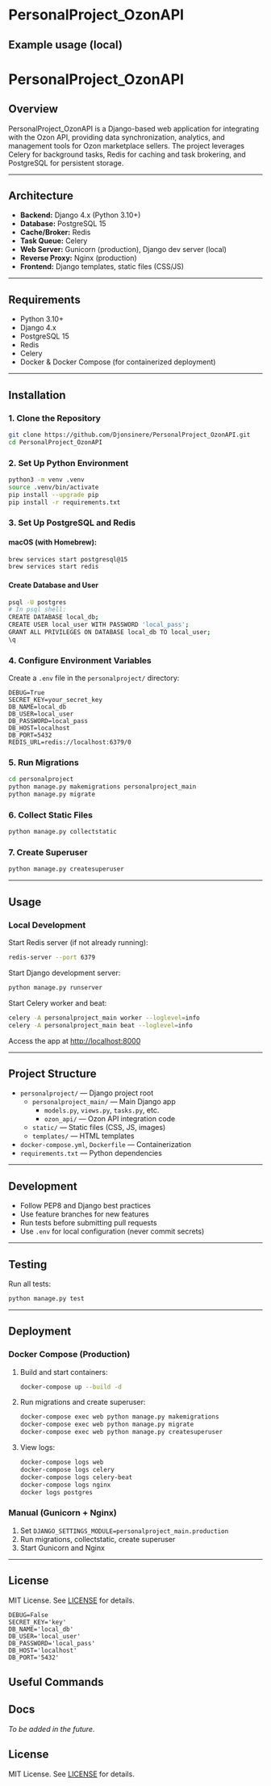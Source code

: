 # PersonalProject_OzonAPI

## Example usage (local)


# PersonalProject_OzonAPI

## Overview

PersonalProject_OzonAPI is a Django-based web application for integrating with the Ozon API, providing data synchronization, analytics, and management tools for Ozon marketplace sellers. The project leverages Celery for background tasks, Redis for caching and task brokering, and PostgreSQL for persistent storage.

---

## Architecture

- **Backend:** Django 4.x (Python 3.10+)
- **Database:** PostgreSQL 15
- **Cache/Broker:** Redis
- **Task Queue:** Celery
- **Web Server:** Gunicorn (production), Django dev server (local)
- **Reverse Proxy:** Nginx (production)
- **Frontend:** Django templates, static files (CSS/JS)

---

## Requirements

- Python 3.10+
- Django 4.x
- PostgreSQL 15
- Redis
- Celery
- Docker & Docker Compose (for containerized deployment)

---

## Installation

### 1. Clone the Repository

```bash
git clone https://github.com/Djonsinere/PersonalProject_OzonAPI.git
cd PersonalProject_OzonAPI
```

### 2. Set Up Python Environment

```bash
python3 -m venv .venv
source .venv/bin/activate
pip install --upgrade pip
pip install -r requirements.txt
```

### 3. Set Up PostgreSQL and Redis

#### macOS (with Homebrew):

```bash
brew services start postgresql@15
brew services start redis
```

#### Create Database and User

```bash
psql -U postgres
# In psql shell:
CREATE DATABASE local_db;
CREATE USER local_user WITH PASSWORD 'local_pass';
GRANT ALL PRIVILEGES ON DATABASE local_db TO local_user;
\q
```

### 4. Configure Environment Variables

Create a `.env` file in the `personalproject/` directory:

```
DEBUG=True
SECRET_KEY=your_secret_key
DB_NAME=local_db
DB_USER=local_user
DB_PASSWORD=local_pass
DB_HOST=localhost
DB_PORT=5432
REDIS_URL=redis://localhost:6379/0
```

### 5. Run Migrations

```bash
cd personalproject
python manage.py makemigrations personalproject_main
python manage.py migrate
```

### 6. Collect Static Files

```bash
python manage.py collectstatic
```

### 7. Create Superuser

```bash
python manage.py createsuperuser
```

---

## Usage

### Local Development

Start Redis server (if not already running):

```bash
redis-server --port 6379
```

Start Django development server:

```bash
python manage.py runserver
```

Start Celery worker and beat:

```bash
celery -A personalproject_main worker --loglevel=info
celery -A personalproject_main beat --loglevel=info
```

Access the app at [http://localhost:8000](http://localhost:8000)

---

## Project Structure

- `personalproject/` — Django project root
  - `personalproject_main/` — Main Django app
    - `models.py`, `views.py`, `tasks.py`, etc.
    - `ozon_api/` — Ozon API integration code
  - `static/` — Static files (CSS, JS, images)
  - `templates/` — HTML templates
- `docker-compose.yml`, `Dockerfile` — Containerization
- `requirements.txt` — Python dependencies

---

## Development

- Follow PEP8 and Django best practices
- Use feature branches for new features
- Run tests before submitting pull requests
- Use `.env` for local configuration (never commit secrets)

---

## Testing

Run all tests:

```bash
python manage.py test
```

---

## Deployment

### Docker Compose (Production)

1. Build and start containers:
   ```bash
   docker-compose up --build -d
   ```
2. Run migrations and create superuser:
   ```bash
   docker-compose exec web python manage.py makemigrations
   docker-compose exec web python manage.py migrate
   docker-compose exec web python manage.py createsuperuser
   ```
3. View logs:
   ```bash
   docker-compose logs web
   docker-compose logs celery
   docker-compose logs celery-beat
   docker-compose logs nginx
   docker logs postgres
   ```

### Manual (Gunicorn + Nginx)

1. Set `DJANGO_SETTINGS_MODULE=personalproject_main.production`
2. Run migrations, collectstatic, create superuser
3. Start Gunicorn and Nginx

---


## License

MIT License. See [LICENSE](LICENSE) for details.

```
DEBUG=False
SECRET_KEY='key'
DB_NAME='local_db'
DB_USER='local_user'
DB_PASSWORD='local_pass'
DB_HOST='localhost'
DB_PORT='5432'
```

## Useful Commands

## Docs

*To be added in the future.*

## License

MIT License. See [LICENSE](LICENSE) for details.
